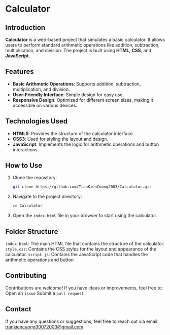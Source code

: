 # Calculator

## Introduction

**Calculator** is a web-based project that simulates a basic calculator. It allows users to perform standard arithmetic operations like addition, subtraction, multiplication, and division. The project is built using **HTML**, **CSS**, and **JavaScript**.

## Features

- **Basic Arithmetic Operations**: Supports addition, subtraction, multiplication, and division.
- **User-Friendly Interface**: Simple design for easy use.
- **Responsive Design**: Optimized for different screen sizes, making it accessible on various devices.

## Technologies Used

- **HTML5**: Provides the structure of the calculator interface.
- **CSS3**: Used for styling the layout and design.
- **JavaScript**: Implements the logic for arithmetic operations and button interactions.

## How to Use

1. Clone the repository:
   ```bash
   git clone https://github.com/TranKienCuong2003/Calculator.git
   ```
2. Navigate to the project directory:
   ```bash
   cd Calculator
   ```
3. Open the `index.html` file in your browser to start using the calculator.

## Folder Structure
`index.html`: The main HTML file that contains the structure of the calculator.
`style.css`: Contains the CSS styles for the layout and appearance of the calculator.
`script.js`: Contains the JavaScript code that handles the arithmetic operations and button

## Contributing
Contributions are welcome! If you have ideas or improvements, feel free to:
Open an `issue`
Submit a `pull request`

## Contact
If you have any questions or suggestions, feel free to reach out via email: trankiencuong30072003@gmail.com
